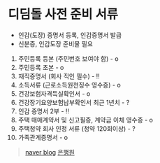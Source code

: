 # 디딤돌 사전 준비 서류
- 인감(도장) 증명서 등록, 인감증명서 발급
- 신분증, 인감도장 준비물 필요

1. 주민등록 등본 (주민번호 보여야 함) - o
2. 주민등록 초본 - o 
3. 재직증명서 (회사 직인 필수) - !!
4. 소득서류 (근로소득원천징수 영수증) - o
5. 건강보험자격득실확인서 - o 
6. 건강장기요양보험납부확인서 최근 1년치 -  ?
7. 인감 증명서 2부 -  !!
8. 주택 매매계약서 및 신고필증, 계약금 이체 영수증 - o
9. 주택청약 회사 인정 서류 (청약 120회이상)  - ? 
10. 가족관계증명서 - o


> [naver blog](https://blog.naver.com/salt29075/221058973961)
> [은행원](https://capitalismworld.tistory.com/entry/%EB%82%B4%EC%A7%91%EB%A7%88%EB%A0%A8%EB%94%94%EB%94%A4%EB%8F%8C%EB%8C%80%EC%B6%9C-%ED%95%84%EC%9A%94-%EC%84%9C%EB%A5%98-%EB%B0%8F-%EA%B8%88%EB%A6%AC-%EC%B4%9D%EC%A0%95%EB%A6%AC)
